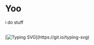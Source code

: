 <h1 align="left">Yoo</h1>
i do stuff
<br></br>

[![Typing SVG](https://readme-typing-svg.herokuapp.com?size=30&lines=Hello+there.)](https://git.io/typing-svg)
